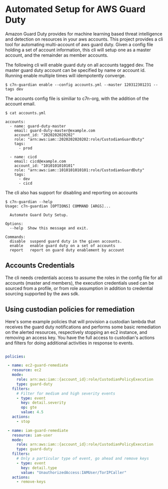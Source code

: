 
# Automated Setup for AWS Guard Duty

Amazon Guard Duty provides for machine learning based threat
intelligence and detection on resources in your aws accounts. This
project provides a cli tool for automating multi-account of aws guard
duty. Given a config file holding a set of account information, this
cli will setup one as a master account, and the remainder as member
accounts.

The following cli will enable guard duty on all accounts tagged
dev. The master guard duty account can be specified by name or account
id. Running enable multiple times will idempotently converge.

```
$ c7n-guardian enable --config accounts.yml --master 120312301231 --tags dev
```

The accounts config file is similiar to c7n-org, with the addition of the
account email.

```
$ cat accounts.yml

accounts:
  - name: guard-duty-master
    email: guard-duty-master@example.com
    account_id: "2020202020202"
    role: "arn:aws:iam::2020202020202:role/CustodianGuardDuty"
    tags:
      - prod

  - name: cicd
    email: cicd@example.com
    account_id: "1010101010101"
    role: "arn:aws:iam::1010101010101:role/CustodianGuardDuty"
    tags:
      - dev
      - cicd

```

The cli also has support for disabling and reporting on accounts

```
$ c7n-guardian --help
Usage: c7n-guardian [OPTIONS] COMMAND [ARGS]...

  Automate Guard Duty Setup.

Options:
  --help  Show this message and exit.

Commands:
  disable  suspend guard duty in the given accounts.
  enable   enable guard duty on a set of accounts
  report   report on guard duty enablement by account

```

## Accounts Credentials

The cli needs credentials access to assume the roles in the config
file for all accounts (master and members), the execution credentials
used can be sourced from a profile, or from role assumption in
addition to credential sourcing supported by the aws sdk.


## Using custodian policies for remediation

Here's some example policies that will provision a custodian lambda that
receives the guard duty notifications and performs some basic remediation
on the alerted resources, respectively stopping an ec2 instance, and removing
an access key. You have the full access to custodian's actions and filters
for doing additional activities in response to events.

```yaml

policies:

 - name: ec2-guard-remediate
   resource: ec2
   mode:
     role: arn:aws:iam::{account_id}:role/CustodianPolicyExecution
     type: guard-duty
   filters:
     # Filter for medium and high severity events
     - type: event
       key: detail.severity
       op: gte
       value: 4.5
   actions:
     - stop

 - name: iam-guard-remediate
   resource: iam-user
   mode:
     role: arn:aws:iam::{account_id}:role/CustodianPolicyExecution
     type: guard-duty
   filters:
     # Only a particular type of event, go ahead and remove keys
     - type: event
       key: detail.type
       value: "UnauthorizedAccess:IAMUser/TorIPCaller"
   actions:
     - remove-keys
```